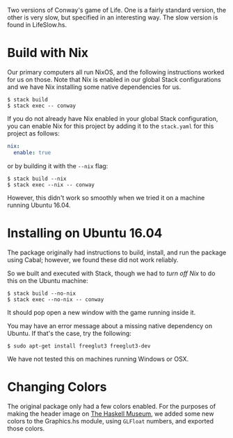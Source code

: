 Two versions of Conway's game of Life. One is a fairly standard version, the
other is very slow, but specified in an interesting way. The slow version is found in LifeSlow.hs.

# Build with Nix

Our primary computers all run NixOS, and the following instructions worked for us on those. Note that Nix is enabled in our global Stack configurations and we have Nix installing some native dependencies for us.

```shell
$ stack build
$ stack exec -- conway
```

If you do not already have Nix enabled in your global Stack configuration, you can enable Nix for this project by adding it to the `stack.yaml` for this project as follows:

```yaml
nix: 
  enable: true
```

or by building it with the `--nix` flag:

```shell
$ stack build --nix
$ stack exec --nix -- conway
```

However, this didn't work so smoothly when we tried it on a machine running Ubuntu 16.04.


# Installing on Ubuntu 16.04

The package originally had instructions to build, install, and run the package using Cabal; however, we found these did not work reliably. 

So we built and executed with Stack, though we had to *turn off Nix* to do this on the Ubuntu machine:

```shell
$ stack build --no-nix
$ stack exec --no-nix -- conway
```

It should pop open a new window with the game running inside it.

You may have an error message about a missing native dependency on Ubuntu. If that's the case, try the following:

```shell
$ sudo apt-get install freeglut3 freeglut3-dev
```

We have not tested this on machines running Windows or OSX.

# Changing Colors

The original package only had a few colors enabled. For the purposes of making the header image on [The Haskell Museum](https://typeclasses.com/haskell-museum), we added some new colors to the Graphics.hs module, using `GLFloat` numbers, and exported those colors.

